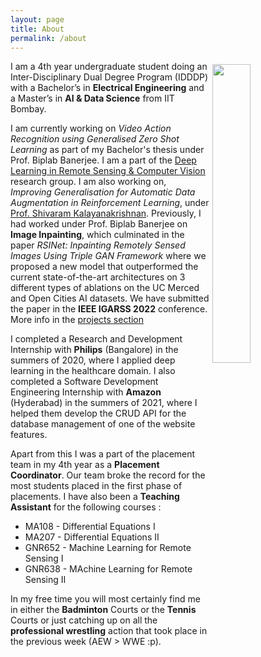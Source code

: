 ```yaml
---
layout: page
title: About
permalink: /about
---
```

<img style="float: right; width: 35%; padding: 5px;" src=" {{site.url}}/assets/img/about.jpg ">

I am a 4th year undergraduate student doing an Inter-Disciplinary Dual Degree Program (IDDDP) with a Bachelor’s in **Electrical Engineering** and a Master’s in **AI & Data Science** from IIT Bombay.

I am currently working on *Video Action Recognition using Generalised Zero Shot Learning* as part of my Bachelor's thesis under Prof. Biplab Banerjee. I am a part of the [Deep Learning in Remote Sensing & Computer Vision](https://biplab-banerjee.github.io) research group. I am also working on, *Improving Generalisation for Automatic Data Augmentation in Reinforcement Learning*, under [Prof. Shivaram Kalayanakrishnan](https://www.cse.iitb.ac.in/~shivaram/). Previously, I had worked under Prof. Biplab Banerjee on **Image Inpainting**, which culminated in the paper *RSINet: Inpainting Remotely Sensed Images Using Triple GAN Framework* where we proposed a new model that outperformed the current state-of-the-art architectures on 3 different types of ablations on the UC Merced and Open Cities AI datasets. We have submitted the paper in the **IEEE IGARSS 2022** conference. More info in the [projects section](https://advaitkumar3107.github.io/projects)

I completed a Research and Development Internship with **Philips** (Bangalore) in the summers of 2020, where I applied deep learning in the healthcare domain. I also completed a Software Development Engineering Internship with **Amazon** (Hyderabad) in the summers of 2021, where I helped them develop the CRUD API for the database management of one of the website features.

Apart from this I was a part of the placement team in my 4th year as a **Placement Coordinator**. Our team broke the record for the most students placed in the first phase of placements. I have also been a **Teaching Assistant** for the following courses : 
* MA108 - Differential Equations I
* MA207 - Differential Equations II
* GNR652 - Machine Learning for Remote Sensing I
* GNR638 - MAchine Learning for Remote Sensing II

In my free time you will most certainly find me in either the **Badminton** Courts or the **Tennis** Courts or just catching up on all the **professional wrestling** action that took place in the previous week (AEW > WWE :p).
